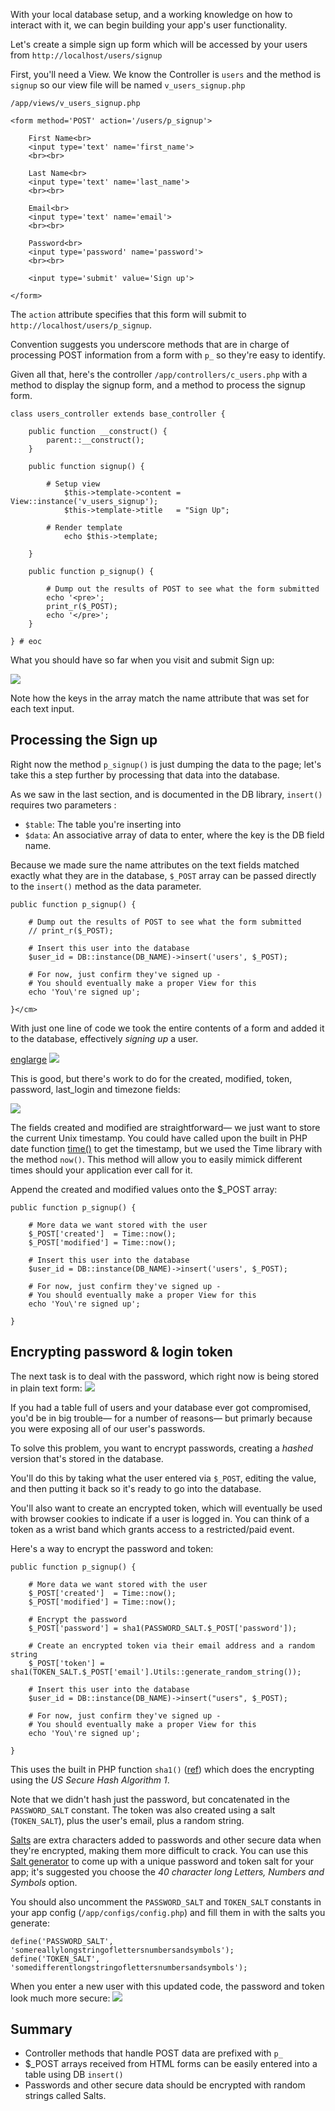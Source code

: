 With your local database setup, and a working knowledge on how to interact with it, we can begin building your app's user functionality.

Let's create a simple sign up form which will be accessed by your users from `http://localhost/users/signup`

First, you'll need a View. We know the Controller is `users` and the method is `signup` so our view file will be named `v_users_signup.php`

`/app/views/v_users_signup.php`

	<form method='POST' action='/users/p_signup'>
	
		First Name<br>
		<input type='text' name='first_name'>
		<br><br>
		
		Last Name<br>
		<input type='text' name='last_name'>
		<br><br>
	
		Email<br>
		<input type='text' name='email'>
		<br><br>
		
		Password<br>
		<input type='password' name='password'>
		<br><br>
		
		<input type='submit' value='Sign up'>
	
	</form>

The `action` attribute specifies that this form will submit to `http://localhost/users/p_signup`.

Convention suggests you underscore methods that are in charge of processing POST information from a form with `p_` so they're easy to identify.

Given all that, here's the controller `/app/controllers/c_users.php` with a method to display the signup form, and a method to process the signup form.

	class users_controller extends base_controller {
	
		public function __construct() {
			parent::__construct();
		} 
		
		public function signup() {
			
			# Setup view
				$this->template->content = View::instance('v_users_signup');
				$this->template->title   = "Sign Up";
				
			# Render template
				echo $this->template;
			
		}
		
		public function p_signup() {
			
			# Dump out the results of POST to see what the form submitted
       		echo '<pre>';
        	print_r($_POST);
        	echo '</pre>';			
		}
			
	} # eoc
	
What you should have so far when you visit and submit Sign up:

<img src='http://making-the-internet.s3.amazonaws.com/framework-signup-first-submission.png'>

Note how the keys in the array match the name attribute that was set for each text input.


## Processing the Sign up
Right now the method `p_signup()` is just dumping the data to the page; let's take this a step further by processing that data into the database. 

As we saw in the last section, and is documented in the DB library, `insert()` requires two parameters :

* `$table`: The table you're inserting into
* `$data`: An associative array of data to enter, where the key is the DB field name.

Because we made sure the name attributes on the text fields matched exactly what they are in the database, `$_POST` array can be passed directly to the `insert()` method as the data parameter. 

	public function p_signup() {
			
		# Dump out the results of POST to see what the form submitted
		// print_r($_POST);
			
		# Insert this user into the database
		$user_id = DB::instance(DB_NAME)->insert('users', $_POST);
		
		# For now, just confirm they've signed up - 
		# You should eventually make a proper View for this
		echo 'You\'re signed up';
			
	}</cm>

With just one line of code we took the entire contents of a form and added it to the database, effectively *signing up* a user.

[englarge](http://making-the-internet.s3.amazonaws.com/framework-signup-insert-flow.png)
<img src='http://making-the-internet.s3.amazonaws.com/framework-signup-insert-flow.png'>

This is good, but there's work to do for the created, modified, token, password, last_login and timezone fields:

<img src='http://making-the-internet.s3.amazonaws.com/framework-signup-work-to-do.png'>

The fields created and modified are straightforward&mdash; we just want to store the current Unix timestamp. You could have called upon the built in PHP date function [time()](http://php.net/manual/en/function.time.php) to get the timestamp, but we used the Time library with the method `now()`. This method will allow you to easily mimick different times should your application ever call for it.

Append the created and modified values onto the $_POST array:

	public function p_signup() {
				
		# More data we want stored with the user
		$_POST['created']  = Time::now();
		$_POST['modified'] = Time::now();
			
		# Insert this user into the database
		$user_id = DB::instance(DB_NAME)->insert('users', $_POST);
	
		# For now, just confirm they've signed up - 
		# You should eventually make a proper View for this
		echo 'You\'re signed up';
				
	}
	



## Encrypting password & login token
The next task is to deal with the password, which right now is being stored in plain text form:
<img src='http://making-the-internet.s3.amazonaws.com/framework-plain-text-passwords.png'>

If you had a table full of users and your database ever got compromised, you'd be in big trouble&mdash; for a number of reasons&mdash; but primarly because you were exposing all of our user's passwords. 

To solve this problem, you want to encrypt passwords, creating a *hashed* version that's stored in the database. 

You'll do this by taking what the user entered via `$_POST`, editing the value, and then putting it back so it's ready to go into the database.

You'll also want to create an encrypted token, which will eventually be used with browser cookies to indicate if a user is logged in. You can think of a token as a wrist band which grants access to a restricted/paid event.

Here's a way to encrypt the password and token:

	public function p_signup() {
		
		# More data we want stored with the user
		$_POST['created']  = Time::now();
		$_POST['modified'] = Time::now();
		
		# Encrypt the password	
		$_POST['password'] = sha1(PASSWORD_SALT.$_POST['password']);			
		
		# Create an encrypted token via their email address and a random string
		$_POST['token'] = sha1(TOKEN_SALT.$_POST['email'].Utils::generate_random_string());	
		
		# Insert this user into the database 
		$user_id = DB::instance(DB_NAME)->insert("users", $_POST);
		
		# For now, just confirm they've signed up - 
		# You should eventually make a proper View for this
		echo 'You\'re signed up';
		
	}

This uses the built in PHP function `sha1()` ([ref](http://php.net/manual/en/function.sha1.php)) which does the encrypting using the *US Secure Hash Algorithm 1*.

Note that we didn't hash just the password, but concatenated in the `PASSWORD_SALT` constant. The token was also created using a salt (`TOKEN_SALT`), plus the user's email, plus a random string.

[Salts](http://www.php.net/manual/en/faq.passwords.php#faq.passwords.salt) are extra characters added to passwords and other secure data when they're encrypted, making them more difficult to crack. You can use this [Salt generator](http://www.sethcardoza.com/tools/random-password-generator/) to come up with a unique password and token salt for your app; it's suggested you choose the *40 character long Letters, Numbers and Symbols* option.

You should also uncomment the `PASSWORD_SALT` and `TOKEN_SALT` constants in your app config (`/app/configs/config.php`) and fill them in with the salts you generate:

	define('PASSWORD_SALT', 'somereallylongstringoflettersnumbersandsymbols');
	define('TOKEN_SALT', 'somedifferentlongstringoflettersnumbersandsymbols');

When you enter a new user with this updated code, the password and token look much more secure:
<img src='http://making-the-internet.s3.amazonaws.com/framework-hashed-token-and-password.png'>

## Summary
* Controller methods that handle POST data are prefixed with `p_`
* $_POST arrays received from HTML forms can be easily entered into a table using DB `insert()`
* Passwords and other secure data should be encrypted with random strings called Salts.

